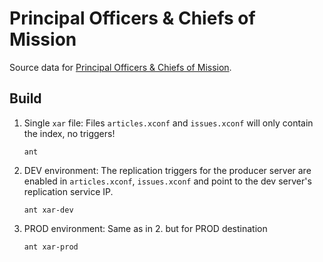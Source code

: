 # Principal Officers &amp; Chiefs of Mission

Source data for [Principal Officers &amp; Chiefs of Mission](http://history.state.gov/departmenthistory/people/principals-chiefs). 

## Build

1. Single `xar` file: Files `articles.xconf` and `issues.xconf` will only contain the index, no triggers!
    ~~~shell
    ant
    ~~~

2. DEV environment: The replication triggers for the producer server are enabled in  `articles.xconf`, `issues.xconf` and point to the dev server's replication service IP.
    ~~~shell
    ant xar-dev
    ~~~

3. PROD environment: Same as in 2. but for PROD destination
    ~~~shell
    ant xar-prod
    ~~~
